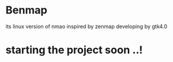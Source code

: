 # Benmap
its linux version of nmao inspired by zenmap developing by gtk4.0 

# starting the project soon ..!
